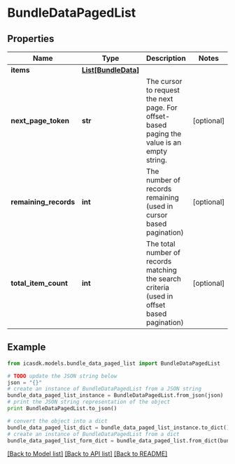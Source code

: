 # BundleDataPagedList


## Properties
Name | Type | Description | Notes
------------ | ------------- | ------------- | -------------
**items** | [**List[BundleData]**](BundleData.md) |  | 
**next_page_token** | **str** | The cursor to request the next page. For offset-based paging the value is an empty string. | [optional] 
**remaining_records** | **int** | The number of records remaining (used in cursor based pagination) | [optional] 
**total_item_count** | **int** | The total number of records matching the search criteria (used in offset based pagination) | [optional] 

## Example

```python
from icasdk.models.bundle_data_paged_list import BundleDataPagedList

# TODO update the JSON string below
json = "{}"
# create an instance of BundleDataPagedList from a JSON string
bundle_data_paged_list_instance = BundleDataPagedList.from_json(json)
# print the JSON string representation of the object
print BundleDataPagedList.to_json()

# convert the object into a dict
bundle_data_paged_list_dict = bundle_data_paged_list_instance.to_dict()
# create an instance of BundleDataPagedList from a dict
bundle_data_paged_list_form_dict = bundle_data_paged_list.from_dict(bundle_data_paged_list_dict)
```
[[Back to Model list]](../README.md#documentation-for-models) [[Back to API list]](../README.md#documentation-for-api-endpoints) [[Back to README]](../README.md)


